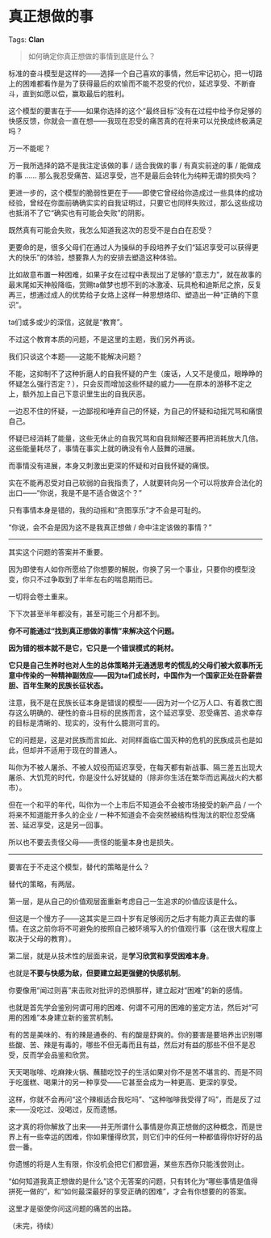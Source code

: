 # 真正想做的事

Tags: **Clan**

> 如何确定你真正想做的事情到底是什么？



标准的奋斗模型是这样的——选择一个自己喜欢的事情，然后牢记初心，把一切路上的困难都看作是为了获得最后的欢愉而不能不忍受的代价，延迟享受、不断奋斗，直到如愿以偿，赢取最后的胜利。

这个模型的要害在于——如果你选择的这个“最终目标”没有在过程中给予你足够的快感反馈，你就会一直在想——我现在忍受的痛苦真的在将来可以兑换成终极满足吗？

万一不能呢？

万一我所选择的路不是我注定该做的事 / 适合我做的事 / 有真实前途的事 / 能做成的事 …… 那么我忍受痛苦、延迟享受，岂不是最后会转化为纯粹无谓的损失吗？

更进一步的，这个模型的脆弱性更在于——即使它曾经给你造成过一些具体的成功经验，曾经在你面前确确实实的自我证明过，只要它也同样失败过，那么这些成功也抵消不了它“确实也有可能会失败”的阴影。

既然真有可能会失败，我怎么知道我这次的忍受不是白白在忍受？

更要命的是，很多父母们在通过人为操纵的手段培养子女们“延迟享受可以获得更大的快乐”的体验，想要靠人为的安排去塑造这种体验。

比如故意布置一种困难，如果子女在过程中表现出了足够的“意志力”，就在故事的最末尾如天神般降临，赏赐ta做梦也想不到的冰激凌、玩具枪和迪斯尼之旅，反复再三，想通过成人的优势给子女烙上这样一种思想烙印、塑造出一种“正确的下意识”。

ta们或多或少的深信，这就是“教育”。

不过这个教育本质的问题，不是这里的主题，我们另外再谈。

我们只谈这个本题——这能不能解决问题？

不能，这抑制不了这种折磨人的自我怀疑的产生（废话，人又不是傻瓜，眼睁睁的怀疑怎么强行否定？），只会反而增加这些怀疑的威力——在原本的游移不定之上，额外加上自己下意识里生出的自我厌恶。

一边忍不住的怀疑，一边鄙视和唾弃自己的怀疑，为自己的怀疑和动摇咒骂和痛恨自己。

怀疑已经消耗了能量，这些无休止的自我咒骂和自我辩解还要再把消耗放大几倍。这些能量耗尽了，事情在事实上就的确没有令人鼓舞的进展。

而事情没有进展，本身又刺激出更深的怀疑和对自我怀疑的痛恨。

实在不能再忍受对自己软弱的自我指责了，人就要转向另一个可以将放弃合法化的出口——“你说，我是不是不适合做这个？”

只有事情本身是错的，我的动摇和“贪图享乐”才不会是可耻的。

“你说，会不会是因为这不是我真正想做 / 命中注定该做的事情？”



---

其实这个问题的答案并不重要。

因为即使有人如你所愿给了你想要的解脱，你换了另一个事业，只要你的模型没变，你只不过争取到了半年左右的喘息期而已。

一切将会卷土重来。

下下次甚至半年都没有，甚至可能三个月都不到。

**你不可能通过“找到真正想做的事情”来解决这个问题。**

**因为错的根本就不是它，它只是一个错误模式的耗材。**

**它只是自己生养时也对人生的总体策略并无通透思考的慌乱的父母们被大叙事所无意中传染的一种精神副效应——因为ta们成长时，中国作为一个国家正处在卧薪尝胆、百年生聚的民族长征状态。**

注意，我不是在民族长征本身是错误的模型——因为对一个亿万人口、有着救亡图存这么明确的、硬性的奋斗目标的民族而言，这个延迟享受、忍受痛苦、追求幸存的目标是清晰的、现实的，没有什么臆测可言的。

它的问题是，这是对民族而言如此、对同样面临亡国灭种的危机的民族成员也是如此，但却并不适用于现在的普通人。

叫你为不被人屠杀、不被人奴役而延迟享受，在每天都有新战事、隔三差五出现大屠杀、大饥荒的时代，你是没什么好犹疑的（除非你生活在繁华而远离战火的大都市）。

但在一个和平的年代，叫你为一个上市后不知道会不会被市场接受的新产品 / 一个将来不知道能开多久的企业 / 一种不知道会不会突然被结构性淘汰的职位忍受痛苦、延迟享受，这是另一回事。

所以也不要去责怪父母——责怪的能量本身也是损失。



---

要害在于不走这个模型，替代的策略是什么？

替代的策略，有两层。

第一层，是从自己的价值观层面重新考虑自己一生追求的价值应该是什么。

但这是一个慢方子——这其实是三四十岁有足够阅历之后才有能力真正去做的事情。在这之前你将不可避免的按照自己被环境写入的价值观行事（这在很大程度上取决于父母的教育）。

第二层，就是从技术性的层面来说，是**学习欣赏和享受困难本身**。

也就是**不要与快感为敌，但要建立起更强健的快感机制**。

你要像用“闻过则喜”来击败对批评的恐惧那样，建立起对“困难”的新的感情。

也就是首先学会鉴别何谓可用的困难、何谓不可用的困难的鉴定方法，然后对“可用的困难”本身建立新的鉴赏机制。

有的苦是美味的、有的辣是通泰的、有的酸是舒爽的。你的要害是要培养出识别哪些酸、苦、辣是有毒的，哪些不但无毒而且有益，然后对有益的那些不但不是忍受，反而学会品鉴和欣赏。

天天喝咖啡、吃麻辣火锅、蘸醋吃饺子的生活如果对你不是苦不堪言的、而是不同于吃蛋糕、喝果汁的另一种享受——它甚至会成为一种更高、更深的享受。

这样，你就不会再问“这个辣椒适合我吃吗”、“这种咖啡我受得了吗”，而是反了过来——没吃过、没喝过，反而遗憾。

这才真的将你解放了出来——并无所谓什么事情是你真正想做的这种概念，而是世界上有一些幸运的困难，你如果懂得欣赏，则它们中的任何一种都值得你好好的品尝一番。

你遗憾的将是人生有限，你没机会把它们都尝遍，某些东西你只能浅尝则止。

“如何知道我真正想做的是什么”这个无答案的问题，只有转化为“哪些事情是值得拼死一做的”，和“如何最深最好的享受正确的困难”，才会有你想要的的答案。

这里才是驱使你问这问题的痛苦的出路。

（未完，待续）



